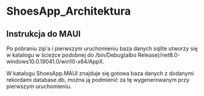 # ShoesApp_Architektura

## Instrukcja do MAUI
Po pobraniu zip'a i pierwszym uruchomieniu baza danych sqlite utworzy się w katalogu w ścieżce podobnej do /bin/Debug(albo Release)/net8.0-windows10.0.19041.0/win10-x64/AppX. 

W katalogu ShoesApp.MAUI znajduje się gotowa baza danych z dodanymi rekordami database.db, można ją podmienić za tę wygenerowanym przy pierwszym uruchomieniu.
